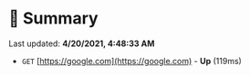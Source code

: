 # 📖 Summary
Last updated: **4/20/2021, 4:48:33 AM**

- `GET` [https://google.com](https://google.com) - **Up** (119ms)
